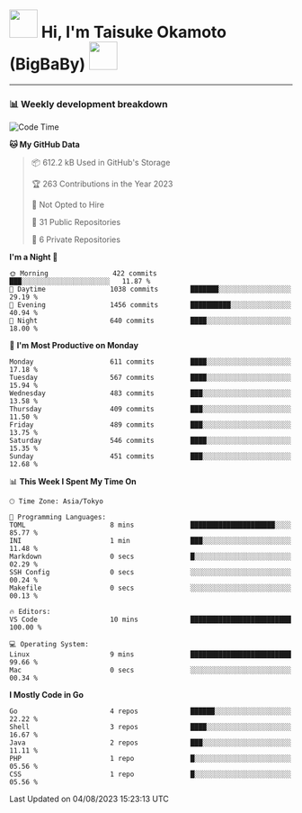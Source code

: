 <!-- Title -->
<h1>
    <img src="https://media.tenor.com/TlyRveJkgo4AAAAi/cloud-cloud-strife.gif" width="50"/> 
    Hi, I'm Taisuke Okamoto (BigBaBy) 
    <img src="https://media.tenor.com/TlyRveJkgo4AAAAi/cloud-cloud-strife.gif" width="50"/>
</h1>

---

<h3> 📊 Weekly development breakdown </h3>
<!-- waka-readme-stats -->

<!--START_SECTION:waka-->
![Code Time](http://img.shields.io/badge/Code%20Time-1%2C594%20hrs%2053%20mins-blue)

**🐱 My GitHub Data** 

> 📦 612.2 kB Used in GitHub's Storage 
 > 
> 🏆 263 Contributions in the Year 2023
 > 
> 🚫 Not Opted to Hire
 > 
> 📜 31 Public Repositories 
 > 
> 🔑 6 Private Repositories 
 > 
**I'm a Night 🦉** 

```text
🌞 Morning                422 commits         ███░░░░░░░░░░░░░░░░░░░░░░   11.87 % 
🌆 Daytime                1038 commits        ███████░░░░░░░░░░░░░░░░░░   29.19 % 
🌃 Evening                1456 commits        ██████████░░░░░░░░░░░░░░░   40.94 % 
🌙 Night                  640 commits         ████░░░░░░░░░░░░░░░░░░░░░   18.00 % 
```
📅 **I'm Most Productive on Monday** 

```text
Monday                   611 commits         ████░░░░░░░░░░░░░░░░░░░░░   17.18 % 
Tuesday                  567 commits         ████░░░░░░░░░░░░░░░░░░░░░   15.94 % 
Wednesday                483 commits         ███░░░░░░░░░░░░░░░░░░░░░░   13.58 % 
Thursday                 409 commits         ███░░░░░░░░░░░░░░░░░░░░░░   11.50 % 
Friday                   489 commits         ███░░░░░░░░░░░░░░░░░░░░░░   13.75 % 
Saturday                 546 commits         ████░░░░░░░░░░░░░░░░░░░░░   15.35 % 
Sunday                   451 commits         ███░░░░░░░░░░░░░░░░░░░░░░   12.68 % 
```


📊 **This Week I Spent My Time On** 

```text
🕑︎ Time Zone: Asia/Tokyo

💬 Programming Languages: 
TOML                     8 mins              █████████████████████░░░░   85.77 % 
INI                      1 min               ███░░░░░░░░░░░░░░░░░░░░░░   11.48 % 
Markdown                 0 secs              █░░░░░░░░░░░░░░░░░░░░░░░░   02.29 % 
SSH Config               0 secs              ░░░░░░░░░░░░░░░░░░░░░░░░░   00.24 % 
Makefile                 0 secs              ░░░░░░░░░░░░░░░░░░░░░░░░░   00.13 % 

🔥 Editors: 
VS Code                  10 mins             █████████████████████████   100.00 % 

💻 Operating System: 
Linux                    9 mins              █████████████████████████   99.66 % 
Mac                      0 secs              ░░░░░░░░░░░░░░░░░░░░░░░░░   00.34 % 
```

**I Mostly Code in Go** 

```text
Go                       4 repos             ██████░░░░░░░░░░░░░░░░░░░   22.22 % 
Shell                    3 repos             ████░░░░░░░░░░░░░░░░░░░░░   16.67 % 
Java                     2 repos             ███░░░░░░░░░░░░░░░░░░░░░░   11.11 % 
PHP                      1 repo              █░░░░░░░░░░░░░░░░░░░░░░░░   05.56 % 
CSS                      1 repo              █░░░░░░░░░░░░░░░░░░░░░░░░   05.56 % 
```




 Last Updated on 04/08/2023 15:23:13 UTC
<!--END_SECTION:waka-->
